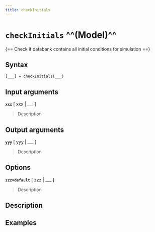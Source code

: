 ```yaml
---
title: checkInitials
---
```


# `checkInitials` ^^(Model)^^

{== Check if databank contains all initial conditions for simulation ==}


## Syntax 

    [___] = checkInitials(___)


## Input arguments 

__`xxx`__ [ xxx | ___ ]
> 
> Description
> 


## Output arguments 

__`yyy`__ [ yyy | ___ ]
> 
> Description
> 


## Options 

__`zzz=default`__ [ zzz | ___ ]
> 
> Description
> 


## Description 



## Examples

```matlab
```

